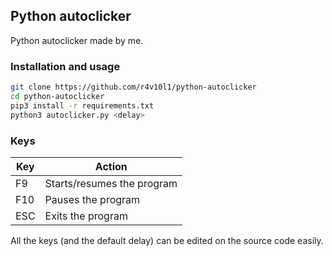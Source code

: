 ## Python autoclicker
Python autoclicker made by me.

### Installation and usage
```bash
git clone https://github.com/r4v10l1/python-autoclicker
cd python-autoclicker
pip3 install -r requirements.txt
python3 autoclicker.py <delay>
```

### Keys

Key | Action
--- | ---
F9 | Starts/resumes the program
F10 | Pauses the program
ESC | Exits the program

All the keys (and the default delay) can be edited on the source code easily.
